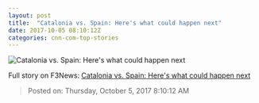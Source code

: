 ```yaml
---
layout: post
title:  "Catalonia vs. Spain: Here's what could happen next"
date: 2017-10-05 08:10:12Z
categories: cnn-com-top-stories
---
```


![Catalonia vs. Spain: Here's what could happen next](http://i2.cdn.turner.com/money/dam/assets/171004094756-catalonia-independence-flag-protest-780x439.jpg)




Full story on F3News: [Catalonia vs. Spain: Here's what could happen next](http://www.f3nws.com/n/mWmsmB)

> Posted on: Thursday, October 5, 2017 8:10:12 AM
